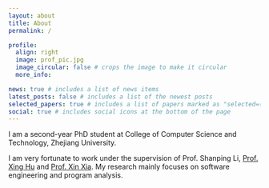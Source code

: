 ```yaml
---
layout: about
title: About
permalink: /

profile:
  align: right
  image: prof_pic.jpg
  image_circular: false # crops the image to make it circular
  more_info:

news: true # includes a list of news items
latest_posts: false # includes a list of the newest posts
selected_papers: true # includes a list of papers marked as "selected={true}"
social: true # includes social icons at the bottom of the page
---
```

I am a second-year PhD student at College of Computer Science and Technology, Zhejiang University.

I am very fortunate to work under the supervision of Prof. Shanping Li, [Prof. Xing Hu](https://xing-hu.github.io/) and [Prof. Xin Xia](https://xin-xia.github.io/). My research mainly focuses on software engineering and program analysis.
